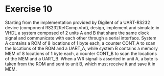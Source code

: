 # Exercise 10
Starting from the implementation provided by Digilent of a UART-RS232 device (component RS232RefComp.vhd), design, implement and simulate in VHDL a system composed of 2 units A and B that share the same clock signal and communicate with each other through a serial interface. System A contains a ROM of 8 locations of 1 byte each, a counter CONT_A to scan the locations of the ROM and a UART_A, while system B contains a memory MEM of 8 locations of 1 byte each, a counter CONT_B to scan the locations of the MEM and a UART_B. When a WR signal is asserted in unit A, a byte is taken from the ROM and sent to unit B, which must receive it and save it in MEM.